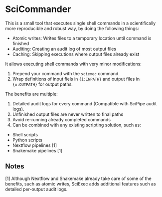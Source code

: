 SciCommander
============

This is a small tool that executes single shell commands in a scientifically
more reproducible and robust way, by doing the following things:

- Atomic writes: Writes files to a temporary location until command is finished
- Auditing: Creating an audit log of most output files
- Caching: Skipping executions where output files already exist

It allows executing shell commands with very minor modifications:

1. Prepend your command with the `sciexec` command.
2. Wrap definitions of input fiels in `{i:INPATH}` and output files in
   `{o:OUTPATH}` for output paths.

The benefits are multiple:

1. Detailed audit logs for every command (Compatible with SciPipe audit logs).
2. Unfinished output files are never written to final paths
3. Avoid re-running already completed commands
4. Can be combined with any existing scripting solution, such as:
  - Shell scripts
  - Python scripts
  - Nextflow pipelines [1]
  - Snakemake pipelines [1]

## Notes

[1] Although Nextflow and Snakemake already take care of some of the benefits,
such as atomic writes, SciExec adds additional features such as detailed
per-output audit logs.
